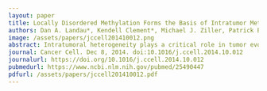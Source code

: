 ```yaml
---
layout: paper
title: Locally Disordered Methylation Forms the Basis of Intratumor Methylome Variation in Chronic Lymphocytic Leukemia
authors: Dan A. Landau*, Kendell Clement*, Michael J. Ziller, Patrick Boyle, <b>Jean Fan</b>, Hongcang Gu, Kristen Stevenson, Carrie Sougnez, Lili Wang, Shuqiang Li, Dylan Kotliar, Wandi Zhang, Mahmoud Ghandi, Levi Garraway, Stacey M. Fernandes, Kenneth J. Livak, Stacey Gabriel, Andreas Gnirke, Eric S. Lander, Jennifer R. Brown, Donna Neuberg, Peter V. Kharchenko, Nir Hacohen, Gad Getz, Alexander Meissner, Catherine J. Wu
image: /assets/papers/jccell201410012.png
abstract: Intratumoral heterogeneity plays a critical role in tumor evolution. To define the contribution of DNA methylation to heterogeneity within tumors, we performed genome-scale bisulfite sequencing of 104 primary chronic lymphocytic leukemias (CLLs). Compared with 26 normal B cell samples, CLLs consistently displayed higher intrasample variability of DNA methylation patterns across the genome, which appears to arise from stochastically disordered methylation in malignant cells. Transcriptome analysis of bulk and single CLL cells revealed that methylation disorder was linked to low-level expression. Disordered methylation was further associated with adverse clinical outcome. We therefore propose that disordered methylation plays a similar role to that of genetic instability, enhancing the ability of cancer cells to search for superior evolutionary trajectories.
journal: Cancer Cell. Dec 8, 2014. doi:10.1016/j.ccell.2014.10.012
journalurl: https://doi.org/10.1016/j.ccell.2014.10.012
pubmedurl: https://www.ncbi.nlm.nih.gov/pubmed/25490447
pdfurl: /assets/papers/jccell201410012.pdf
---
```

